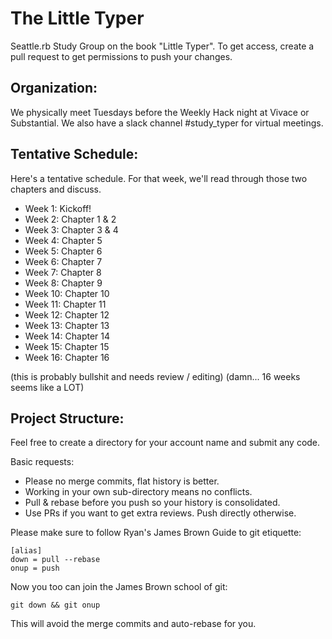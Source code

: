 # The Little Typer

Seattle.rb Study Group on the book "Little Typer". To get access,
create a pull request to get permissions to push your changes.

## Organization:

We physically meet Tuesdays before the Weekly Hack night at Vivace or
Substantial. We also have a slack channel #study_typer for virtual
meetings.

## Tentative Schedule:

Here's a tentative schedule. For that week, we'll read through those
two chapters and discuss.

* Week 1:  Kickoff!
* Week 2:  Chapter 1 & 2
* Week 3:  Chapter 3 & 4
* Week 4:  Chapter 5
* Week 5:  Chapter 6
* Week 6:  Chapter 7
* Week 7:  Chapter 8
* Week 8:  Chapter 9
* Week 10: Chapter 10
* Week 11: Chapter 11
* Week 12: Chapter 12
* Week 13: Chapter 13
* Week 14: Chapter 14
* Week 15: Chapter 15
* Week 16: Chapter 16

(this is probably bullshit and needs review / editing)
(damn... 16 weeks seems like a LOT)

## Project Structure:

Feel free to create a directory for your account name and submit any
code.

Basic requests:

+ Please no merge commits, flat history is better.
+ Working in your own sub-directory means no conflicts.
+ Pull & rebase before you push so your history is consolidated.
+ Use PRs if you want to get extra reviews. Push directly otherwise.

Please make sure to follow Ryan's James Brown Guide to git
etiquette:

    [alias]
    down = pull --rebase
    onup = push

Now you too can join the James Brown school of git:

    git down && git onup

This will avoid the merge commits and auto-rebase for you.

